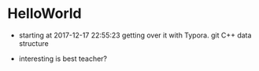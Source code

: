 # HelloWorld

- starting at 2017-12-17 22:55:23
	getting over it with Typora.
	git
	C++
	data structure


- interesting is best teacher?